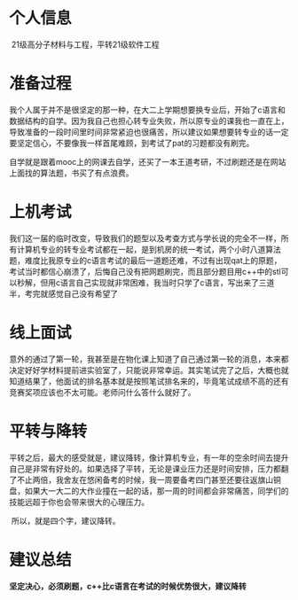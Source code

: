 # 个人信息

​	21级高分子材料与工程，平转21级软件工程

# 准备过程

​	我个人属于并不是很坚定的那一种，在大二上学期想要换专业后，开始了c语言和数据结构的自学。因为我自己也担心转专业失败，所以原专业的课我也一直在上，导致准备的一段时间里时间非常紧迫也很痛苦，所以建议如果想要转专业的话一定要坚定信心，不要像我一样首尾难顾，到考试了pat的习题都没有刷完。

​	自学就是跟着mooc上的网课去自学，还买了一本王道考研，不过刷题还是在网站上面找的算法题，书买了有点浪费。

# 上机考试

​	我们这一届的临时改变，导致我们的题型以及考查方式与学长说的完全不一样，所有计算机专业的转专业考试都在一起，是到机房的统一考试，两个小时八道算法题，难度比我原专业的c语言考试的最后一道题还难，不过有出现qat上的原题，考试当时都信心崩溃了，后悔自己没有把网题刷完，而且部分题目用c++中的stl可以秒解，但用c语言自己实现就非常困难，我当时只学了c语言，写出来了三道半，考完就感觉自己没有希望了

# 线上面试

​	意外的通过了第一轮，我甚至是在物化课上知道了自己通过第一轮的消息，本来都决定好好学材料提前进实验室了，只能说非常幸运。其实笔试完了之后，大概也就知道结果了，他面试的排名基本就是按照笔试排名来的，毕竟笔试成绩不高的还有竞赛奖项应该也不太可能。老师问什么答什么就好了。

# 平转与降转

​	平转之后，最大的感受就是，建议降转，像计算机专业，有一年的空余时间去提升自己是非常有好处的。如果选择了平转，无论是课业压力还是时间安排，压力都翻了不止两倍，我舍友在悠闲备考的时候，我一周要备考四门甚至还要往返旗山铜盘，如果大一大二的大作业撞在一起的话，那一周的时间都会非常痛苦，同学们的技能远超于你也会带来很大的心理压力。

​	所以，就是四个字，建议降转。

# 建议总结

**坚定决心，必须刷题，c++比c语言在考试的时候优势很大，建议降转**